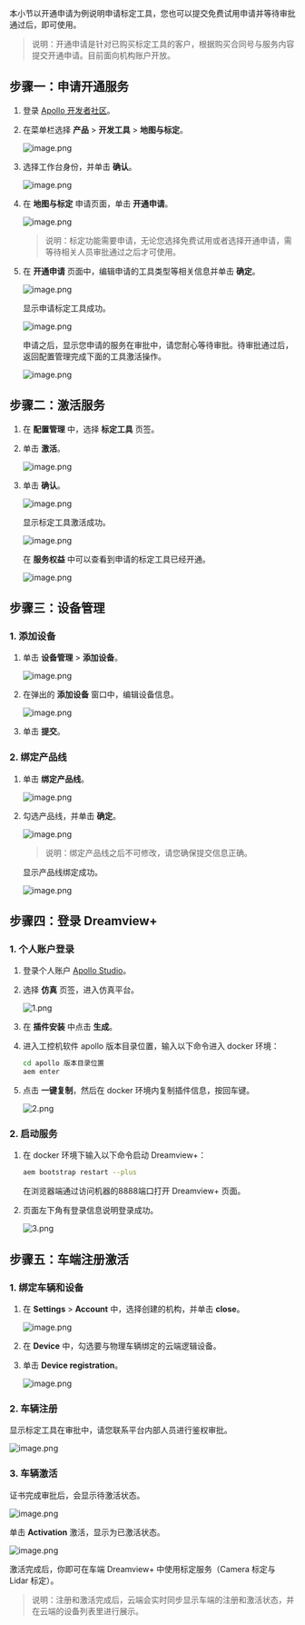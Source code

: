 本小节以开通申请为例说明申请标定工具，您也可以提交免费试用申请并等待审批通过后，即可使用。

>说明：开通申请是针对已购买标定工具的客户，根据购买合同号与服务内容提交开通申请。目前面向机构账户开放。

 
## 步骤一：申请开通服务

1. 登录 [Apollo 开发者社区](https://apollo.baidu.com/)。

2. 在菜单栏选择 **产品** > **开发工具** > **地图与标定**。

   ![image.png](https://bce.bdstatic.com/doc/Apollo-Homepage-Document/Apollo_Studio/image_4d9ed43.png)
   
3. 选择工作台身份，并单击 **确认**。

   ![image.png](https://bce.bdstatic.com/doc/Apollo-Homepage-Document/Apollo_Studio/image_6419eb4.png)

4. 在 **地图与标定** 申请页面，单击 **开通申请**。

   ![image.png](https://bce.bdstatic.com/doc/Apollo-Homepage-Document/Apollo_Studio/image_353bee1.png)

   >说明：标定功能需要申请，无论您选择免费试用或者选择开通申请，需等待相关人员审批通过之后才可使用。
   
4. 在 **开通申请** 页面中，编辑申请的工具类型等相关信息并单击 **确定**。
   
   ![image.png](https://bce.bdstatic.com/doc/Apollo-Homepage-Document/Apollo_Studio/image_0e68cdc.png)

   显示申请标定工具成功。
   
   ![image.png](https://bce.bdstatic.com/doc/Apollo-Homepage-Document/Apollo_Studio/image_61144e1.png)

   
   申请之后，显示您申请的服务在审批中，请您耐心等待审批。待审批通过后，返回配置管理完成下面的工具激活操作。
   
   ![image.png](https://bce.bdstatic.com/doc/Apollo-Homepage-Document/Apollo_Studio/image_5e45d98.png)
   
## 步骤二：激活服务


1. 在 **配置管理** 中，选择 **标定工具** 页签。
2. 单击 **激活**。

   ![image.png](https://bce.bdstatic.com/doc/Apollo-Homepage-Document/Apollo_Studio/image_a5a5ee7.png)
  
3. 单击 **确认**。

   ![image.png](https://bce.bdstatic.com/doc/Apollo-Homepage-Document/Apollo_Studio/image_73e9fb0.png)

   显示标定工具激活成功。
   
   ![image.png](https://bce.bdstatic.com/doc/Apollo-Homepage-Document/Apollo_Studio/image_bbb0937.png)
   
   在 **服务权益** 中可以查看到申请的标定工具已经开通。
   
   ![image.png](https://bce.bdstatic.com/doc/Apollo-Homepage-Document/Apollo_Studio/image_70a0b84.png)
   

## 步骤三：设备管理

### 1. 添加设备
1. 单击 **设备管理** > **添加设备**。

   ![image.png](https://bce.bdstatic.com/doc/Apollo-Homepage-Document/Apollo_Studio/image_b416c9e.png)
   
3. 在弹出的 **添加设备** 窗口中，编辑设备信息。

   ![image.png](https://bce.bdstatic.com/doc/Apollo-Homepage-Document/Apollo_Studio/image_fad3dd1.png)

3. 单击 **提交**。

### 2. 绑定产品线
1. 单击 **绑定产品线**。

   ![image.png](https://bce.bdstatic.com/doc/Apollo-Homepage-Document/Apollo_Studio/image_ab3c626.png)
   
2. 勾选产品线，并单击 **确定**。

   ![image.png](https://bce.bdstatic.com/doc/Apollo-Homepage-Document/Apollo_Studio/image_a16f61d.png)
   
   >说明：绑定产品线之后不可修改，请您确保提交信息正确。
   
   显示产品线绑定成功。
   
   ![image.png](https://bce.bdstatic.com/doc/Apollo-Homepage-Document/Apollo_Studio/image_924dd73.png)
   

## 步骤四：登录 Dreamview+

### 1. 个人账户登录
1. 登录个人账户 [Apollo Studio](https://apollo.baidu.com/workspace/account-center/services)。

2. 选择 **仿真** 页签，进入仿真平台。

   ![1.png](https://bce.bdstatic.com/doc/Apollo-Homepage-Document/Apollo_Studio/1_8355e85.png)
4. 在 **插件安装** 中点击 **生成**。
5. 进入工控机软件 apollo 版本目录位置，输入以下命令进入 docker 环境：

   ```bash
   cd apollo 版本目录位置
   aem enter
   ```

6. 点击 **一键复制**，然后在 docker 环境内复制插件信息，按回车键。

   ![2.png](https://bce.bdstatic.com/doc/Apollo-Homepage-Document/Apollo_Studio/2_ab9c8f5.png)

### 2. 启动服务
1. 在 docker 环境下输入以下命令启动 Dreamview+：
   
   ```bash
   aem bootstrap restart --plus
   ```

   在浏览器端通过访问机器的8888端口打开 Dreamview+ 页面。

2. 页面左下角有登录信息说明登录成功。

   ![3.png](https://bce.bdstatic.com/doc/Apollo-Homepage-Document/Apollo_Studio/3_5341e20.png)
   
 
   
 ## 步骤五：车端注册激活

### 1. 绑定车辆和设备
1. 在 **Settings** > **Account** 中，选择创建的机构，并单击 **close**。
   
   ![image.png](https://bce.bdstatic.com/doc/Apollo-Homepage-Document/Apollo_Studio/image_ba39b4c.png)

3. 在 **Device** 中，勾选要与物理车辆绑定的云端逻辑设备。
4. 单击 **Device registration**。

    ![image.png](https://bce.bdstatic.com/doc/Apollo-Homepage-Document/Apollo_Studio/image_8a0f0ec.png)

### 2. 车辆注册

显示标定工具在审批中，请您联系平台内部人员进行鉴权审批。
    
![image.png](https://bce.bdstatic.com/doc/Apollo-Homepage-Document/Apollo_Studio/image_1720132.png)
    
    
### 3. 车辆激活

证书完成审批后，会显示待激活状态。

![image.png](https://bce.bdstatic.com/doc/Apollo-Homepage-Document/Apollo_Studio/image_441d08a.png)

单击 **Activation** 激活，显示为已激活状态。

![image.png](https://bce.bdstatic.com/doc/Apollo-Homepage-Document/Apollo_Studio/image_253ee09.png)

激活完成后，你即可在车端 Dreamview+ 中使用标定服务（Camera 标定与 Lidar 标定）。

>说明：注册和激活完成后，云端会实时同步显示车端的注册和激活状态，并在云端的设备列表里进行展示。